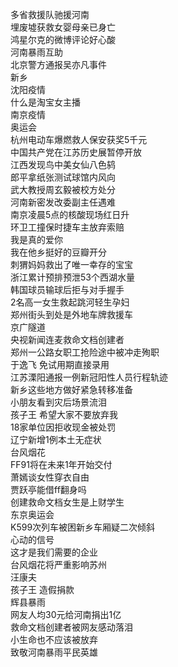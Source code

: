 多省救援队驰援河南  
埋废墟获救女婴母亲已身亡  
鸿星尔克的微博评论好心酸  
河南暴雨互助  
北京警方通报吴亦凡事件  
新乡  
沈阳疫情  
什么是淘宝女主播  
南京疫情  
奥运会  
杭州电动车爆燃救人保安获奖5千元  
中国共产党在江苏历史展暂停开放  
江西发现鸟中美女仙八色鸫  
郎平拿纸张测试球馆内风向  
武大教授周玄毅被校方处分  
河南新密发改委副主任遇难  
南京凌晨5点的核酸现场红日升  
环卫工撞保时捷车主放弃索赔  
我是真的爱你  
我在他乡挺好的豆瓣开分  
刺猬妈妈救出了唯一幸存的宝宝  
浙江累计预排预泄53个西湖水量  
韩国球员输球后拒与对手握手  
2名高一女生救起跳河轻生孕妇  
郑州街头到处是外地车牌救援车  
京广隧道  
央视新闻连麦救命文档创建者  
郑州一公路女职工抢险途中被冲走殉职  
于逸飞 免试用期直接录用  
江苏溧阳通报一例新冠阳性人员行程轨迹  
新乡这些地方做好紧急转移准备  
小朋友看到灾后场景流泪  
孩子王 希望大家不要放弃我  
18家单位因拒收现金被处罚  
辽宁新增1例本土无症状  
台风烟花  
FF91将在未来1年开始交付  
萧嫣谈女性穿衣自由  
贾跃亭能借ff翻身吗  
创建救命文档女生是上财学生  
东京奥运会  
K599次列车被困新乡车厢疑二次倾斜  
心动的信号  
这才是我们需要的企业  
台风烟花将严重影响苏州  
汪康夫  
孩子王 造假捐款  
辉县暴雨  
网友人均30元给河南捐出1亿  
救命文档创建者被网友感动落泪  
小生命也不应该被放弃  
致敬河南暴雨平民英雄  
